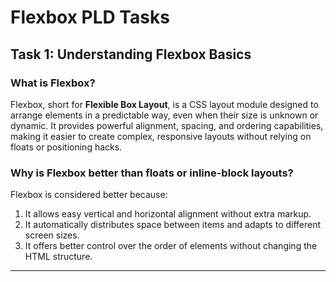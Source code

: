 # Flexbox PLD Tasks

## Task 1: Understanding Flexbox Basics

### What is Flexbox?
Flexbox, short for **Flexible Box Layout**, is a CSS layout module designed to arrange elements in a predictable way, even when their size is unknown or dynamic. It provides powerful alignment, spacing, and ordering capabilities, making it easier to create complex, responsive layouts without relying on floats or positioning hacks.

### Why is Flexbox better than floats or inline-block layouts?
Flexbox is considered better because:

1. It allows easy vertical and horizontal alignment without extra markup.
2. It automatically distributes space between items and adapts to different screen sizes.
3. It offers better control over the order of elements without changing the HTML structure.

---